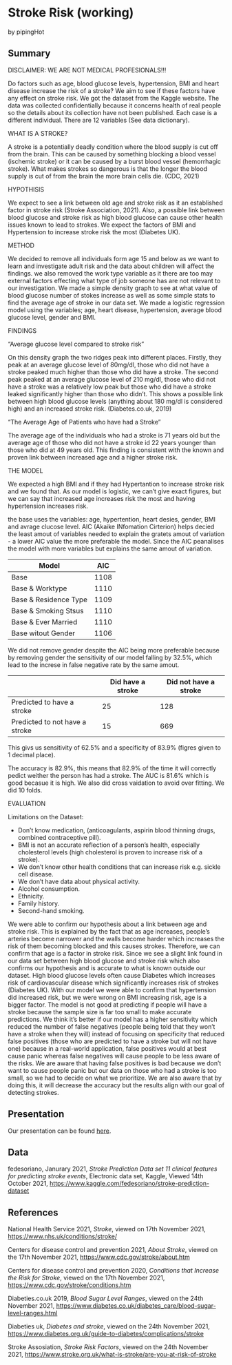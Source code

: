Stroke Risk (working)
================
by pipingHot

## Summary

DISCLAIMER: WE ARE NOT MEDICAL PROFESIONALS!!!

Do factors such as age, blood glucose levels, hypertension, BMI and heart disease increase the risk of a stroke? We aim to see if these factors have any effect on stroke risk. 
We got the dataset from the Kaggle website. The data was collected confidentially because it concerns health of real people so the details about its collection have not been published. Each case is a different individual. There are 12 variables (See data dictionary). 

WHAT IS A STROKE?

A stroke is a potentially deadly condition where the blood supply is cut off from the brain. This can be caused by something blocking a blood vessel (ischemic stroke) or it can be caused by a burst blood vessel (hemorrhagic stroke). What makes strokes so dangerous is that the longer the blood supply is cut of from the brain the more brain cells die. (CDC, 2021) 

HYPOTHISIS

We expect to see a link between old age and stroke risk as it an established factor in stroke risk (Stroke Association, 2021). Also, a possible link between blood glucose and stroke risk as high blood glucose can cause other health issues known to lead to strokes. We expect the factors of BMI and Hypertension to increase stroke risk the most (Diabetes UK). 

METHOD

We decided to remove all individuals form age 15 and below as we want to learn and investigate adult risk and the data about children will affect the findings. we also removed the work type variable as it there are too may external factors effecting what type of job someone has are not relevant to our investigation. We made a simple density graph to see at what value of blood glucose number of stokes increase as well as some simple stats to find the average age of stroke in our data set. We made a logistic regression model using the variables; age, heart disease, hypertension, average blood glucose level, gender and BMI. 

FINDINGS 

“Average glucose level compared to stroke risk”

On this density graph the two ridges peak into different places. Firstly, they peak at an average glucose level of 80mg/dl, those who did not have a stroke peaked much higher than those who did have a stroke. The second peak peaked at an average glucose level of 210 mg/dl, those who did not have a stroke was a relatively low peak but those who did have a stroke leaked significantly higher than those who didn’t. This shows a possible link between high blood glucose levels (anything about 180 mg/dl is considered high) and an increased stroke risk. (Diabetes.co.uk, 2019) 
	
“The Average Age of Patients who have had a Stroke”

The average age of the individuals who had a stroke is 71 years old but the average age of those who did not have a stroke id 22 years younger than those who did at 49 years old. This finding is consistent with the known and proven link between increased age and a higher stroke risk. 

THE MODEL

We expected a high BMI and if they had Hypertantion to increase stroke risk and we found that. As our model is logistic, we can’t give exact figures, but we can say that increased age increases risk the most and having hypertension increases risk. 

the base uses the variables: age, hypertention, heart desies, gender, BMI and avrage clucose level. AIC (Akaike INfomation Cirterion) helps decied the least amout of variables needed to explain the gratets amout of variation - a lower AIC value the more preferable the model. Since the AIC peanalises the model with more variables but explains the same amout of variation. 

|        Model          |  AIC |
|-----------------------|------|
| Base                  | 1108 |
| Base & Worktype       | 1110 |
| Base & Residence Type | 1109 |
| Base & Smoking Stsus  | 1110 |
| Base & Ever Married   | 1110 |
| Base witout Gender    | 1106 |

We did not remove gender despite the AIC being more preferable because by removing gender the sensitivity of our model falling by 32.5%, which lead to the increse in false negative rate by the same amout.  

|                               | Did have a stroke | Did not have a stroke |
|-------------------------------|-------------------|-----------------------|
|Predicted to have a stroke     |        25         |          128          |
|Predicted to not have a stroke |        15         |          669          |

This givs us sensitivity of 62.5% and a specificity of 83.9% (figres given to 1 decimal place). 

The accuracy is 82.9%, this means that 82.9% of the time it will correctly pedict weither the person has had a stroke. The AUC is 81.6% which is good becasue it is high. We also did cross vaidation to avoid over fitting. We did 10 folds.



EVALUATION 

Limitations on the Dataset: 
  + Don’t know medication, (anticoagulants, aspirin blood thinning drugs, combined contraceptive pill). 
  + BMI is not an accurate reflection of a person’s health, especially cholesterol levels (high cholesterol is proven to increase risk of a stroke). 
  + We don’t know other health conditions that can increase risk e.g. sickle cell disease.
  + We don’t have data about physical activity. 
  + Alcohol consumption.
  + Ethnicity.
  + Family history.
  + Second-hand smoking. 

We were able to confirm our hypothesis about a link between age and stroke risk. This is explained by the fact that as age increases, people’s arteries become narrower and the walls become harder which increases the risk of them becoming blocked and this causes strokes. Therefore, we can confirm that age is a factor in stroke risk. 
Since we see a slight link found in our data set between high blood glucose and stroke risk which also confirms our hypothesis and is accurate to what is known outside our dataset.  High blood glucose levels often cause Diabetes which increases risk of cardiovascular disease which significantly increases risk of strokes (Diabetes UK).
With our model we were able to confirm that hypertension did increased risk, but we were wrong on BMI increasing risk, age is a bigger factor. The model is not good at predicting if people will have a stroke because the sample size is far too small to make accurate predictions. We think it’s better if our model has a higher sensitivity which reduced the number of false negatives (people being told that they won’t have a stroke when they will) instead of focusing on specificity that reduced false positives (those who are predicted to have a stroke but will not have one) because in a real-world application, false positives would at best cause panic whereas false negatives will cause people to be less aware of the risks. We are aware that having false positives is bad because we don’t want to cause people panic but our data on those who had a stroke is too small, so we had to decide on what we prioritize.  We are also aware that by doing this, it will decrease the accuracy but the results align with our goal of detecting strokes.  




## Presentation

Our presentation can be found [here](presentation/presentation.html).

## Data

fedesoriano, Janurary 2021, *Stroke Prediction Data set 11 clinical
features for predicting stroke events*, Electronic data set, Kaggle,
Viewed 14th October 2021,
<https://www.kaggle.com/fedesoriano/stroke-prediction-dataset>

## References

National Health Service 2021, *Stroke*, viewed on 17th November
2021, <https://www.nhs.uk/conditions/stroke/>

Centers for disease control and prevention 2021, *About Stroke*,
viewed on the 17th November 2021, <https://www.cdc.gov/stroke/about.htm>

Centers for disease control and prevention 2020, *Conditions that
Increase the Risk for Stroke*, viewed on the 17th November 2021,
<https://www.cdc.gov/stroke/conditions.htm>

Diabeties.co.uk 2019, *Blood Sugar Level Ranges*, viewed on the 24th November 2021, <https://www.diabetes.co.uk/diabetes_care/blood-sugar-level-ranges.html>

Diabeties uk, *Diabetes and stroke*, viewed on the 24th November 2021, <https://www.diabetes.org.uk/guide-to-diabetes/complications/stroke>

Stroke Assosiation, *Stroke Risk Factors*, viewed on the 24th November 2021, <https://www.stroke.org.uk/what-is-stroke/are-you-at-risk-of-stroke> 

